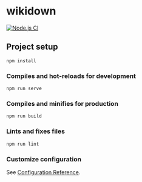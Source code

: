 # wikidown

[![Node.js CI](https://github.com/trenz-gmbh/wikidown/actions/workflows/node.js.yml/badge.svg)](https://github.com/trenz-gmbh/wikidown/actions/workflows/node.js.yml)

## Project setup
```
npm install
```

### Compiles and hot-reloads for development
```
npm run serve
```

### Compiles and minifies for production
```
npm run build
```

### Lints and fixes files
```
npm run lint
```

### Customize configuration
See [Configuration Reference](https://cli.vuejs.org/config/).

